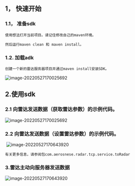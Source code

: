 ## 1， 快速开始

### 1.1， 准备sdk

```
使用想法打开当前项目。请记住修改自己的maven环境。

然后运行maven clean 和 maven install。
```

### 1.2. 加载adk

```
创建一个新的雷达服务器项目并通过maven install安装SDK。
```

![image-20220527170025692](D:/company_project/Aerosense/en/2.0/mavve/sdk/AeroSenseWavve-master/imgs/import_sdk.png)

## 2.使用sdk

### 2.1 向雷达发送数据（获取雷达参数）的示例代码。

![image-20220527170025692](D:/company_project/Aerosense/en/2.0/mavve/sdk/AeroSenseWavve-master/imgs/get.png)

### 2.2 向雷达发送数据（设置雷达参数）的示例代码。

​	![image-20220527170643920](D:/company_project/Aerosense/en/2.0/mavve/sdk/AeroSenseWavve-master/imgs/set.png)

```
有关更多信息，请参阅包com.aerosnese.radar.tcp.service.toRadar
```



### 3.雷达主动向服务器发送数据

![image-20220527170643920](D:/company_project/Aerosense/en/2.0/mavve/sdk/AeroSenseWavve-master/imgs/report_3.png)

